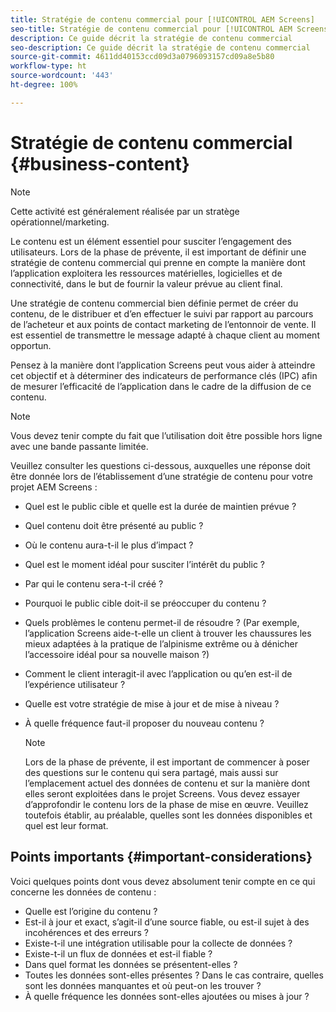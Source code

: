 ```yaml
---
title: Stratégie de contenu commercial pour [!UICONTROL AEM Screens]
seo-title: Stratégie de contenu commercial pour [!UICONTROL AEM Screens]
description: Ce guide décrit la stratégie de contenu commercial
seo-description: Ce guide décrit la stratégie de contenu commercial
source-git-commit: 4611dd40153ccd09d3a0796093157cd09a8e5b80
workflow-type: ht
source-wordcount: '443'
ht-degree: 100%

---
```



# Stratégie de contenu commercial {#business-content}

>[!NOTE]
>
>Cette activité est généralement réalisée par un stratège opérationnel/marketing.

Le contenu est un élément essentiel pour susciter l’engagement des utilisateurs. Lors de la phase de prévente, il est important de définir une stratégie de contenu commercial qui prenne en compte la manière dont l’application exploitera les ressources matérielles, logicielles et de connectivité, dans le but de fournir la valeur prévue au client final.

Une stratégie de contenu commercial bien définie permet de créer du contenu, de le distribuer et d’en effectuer le suivi par rapport au parcours de l’acheteur et aux points de contact marketing de l’entonnoir de vente. Il est essentiel de transmettre le message adapté à chaque client au moment opportun.

Pensez à la manière dont l’application Screens peut vous aider à atteindre cet objectif et à déterminer des indicateurs de performance clés (IPC) afin de mesurer l’efficacité de l’application dans le cadre de la diffusion de ce contenu.

>[!NOTE]
>
>Vous devez tenir compte du fait que l’utilisation doit être possible hors ligne avec une bande passante limitée.

Veuillez consulter les questions ci-dessous, auxquelles une réponse doit être donnée lors de l’établissement d’une stratégie de contenu pour votre projet AEM Screens :

* Quel est le public cible et quelle est la durée de maintien prévue ?
* Quel contenu doit être présenté au public ?
* Où le contenu aura-t-il le plus d’impact ?
* Quel est le moment idéal pour susciter l’intérêt du public ?
* Par qui le contenu sera-t-il créé ?
* Pourquoi le public cible doit-il se préoccuper du contenu ?
* Quels problèmes le contenu permet-il de résoudre ? (Par exemple, l’application Screens aide-t-elle un client à trouver les chaussures les mieux adaptées à la pratique de l’alpinisme extrême ou à dénicher l’accessoire idéal pour sa nouvelle maison ?)
* Comment le client interagit-il avec l’application ou qu’en est-il de l’expérience utilisateur ?
* Quelle est votre stratégie de mise à jour et de mise à niveau ?
* À quelle fréquence faut-il proposer du nouveau contenu ?

   >[!NOTE]
   >
   >Lors de la phase de prévente, il est important de commencer à poser des questions sur le contenu qui sera partagé, mais aussi sur l’emplacement actuel des données de contenu et sur la manière dont elles seront exploitées dans le projet Screens. Vous devez essayer d’approfondir le contenu lors de la phase de mise en œuvre. Veuillez toutefois établir, au préalable, quelles sont les données disponibles et quel est leur format.

## Points importants {#important-considerations}

Voici quelques points dont vous devez absolument tenir compte en ce qui concerne les données de contenu :

* Quelle est l’origine du contenu ?
* Est-il à jour et exact, s’agit-il d’une source fiable, ou est-il sujet à des incohérences et des erreurs ?
* Existe-t-il une intégration utilisable pour la collecte de données ?
* Existe-t-il un flux de données et est-il fiable ?
* Dans quel format les données se présentent-elles ?
* Toutes les données sont-elles présentes ? Dans le cas contraire, quelles sont les données manquantes et où peut-on les trouver ?
* À quelle fréquence les données sont-elles ajoutées ou mises à jour ?
